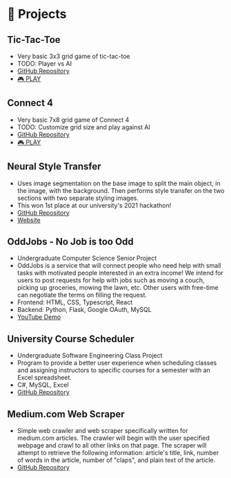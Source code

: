 # 🧪 Projects

## Tic-Tac-Toe

-   Very basic 3x3 grid game of tic-tac-toe
-   TODO: Player vs AI
-   [GitHub Repository](https://github.com/jiangs11/tictactoe)
-   [🎮 PLAY](https://jiangs11.github.io/tictactoe/)

## Connect 4

-   Very basic 7x8 grid game of Connect 4
-   TODO: Customize grid size and play against AI
-   [GitHub Repository](https://github.com/jiangs11/connect4)
-   [🎮 PLAY](https://jiangs11.github.io/connect4/)

## Neural Style Transfer

-   Uses image segmentation on the base image to split the main object, in the image, with the background. Then performs style transfer on the two sections with two separate styling images.
-   This won 1st place at our university's 2021 hackathon!
-   [GitHub Repository](https://github.com/jiangs11/ProfHacks2021)
-   [Website](https://jiangs11.github.io/ProfHacks2021/)

## OddJobs - No Job is too Odd

-   Undergraduate Computer Science Senior Project
-   OddJobs is a service that will connect people who need help with small tasks with motivated people interested in an extra income! We intend for users to post requests for help with jobs such as moving a couch, picking up groceries, mowing the lawn, etc. Other users with free-time can negotiate the terms on filling the request.
-   Frontend: HTML, CSS, Typescript, React
-   Backend: Python, Flask, Google OAuth, MySQL
-   [YouTube Demo](https://www.youtube.com/watch?v=bv3de-OYx8I&ab_channel=anttesoriero)

## University Course Scheduler

-   Undergraduate Software Engineering Class Project
-   Program to provide a better user experience when scheduling classes and assigning instructors to specific courses for a semester with an Excel spreadsheet.
-   C#, MySQL, Excel
-   [GitHub Repository](https://github.com/jiangs11/Course-Scheduler-Project)

## Medium.com Web Scraper

-   Simple web crawler and web scraper specifically written for medium.com articles. The crawler will begin with the user specified webpage and crawl to all other links on that page. The scraper will attempt to retrieve the following information: article's title, link, number of words in the article, number of "claps", and plain text of the article.
-   [GitHub Repository](https://github.com/jiangs11/medium.com-WebScraper)
